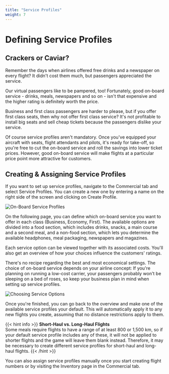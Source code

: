 ```yaml
---
title: "Service Profiles"
weight: 7
---
```


# Defining Service Profiles

## Crackers or Caviar?

Remember the days when airlines offered free drinks and a newspaper on every flight? It didn't cost them much, but passengers appreciated the service.

Our virtual passengers like to be pampered, too! Fortunately, good on-board service - drinks, meals, newspapers and so on - isn't that expensive and the higher rating is definitely worth the price.

Business and first class passengers are harder to please, but if you offer first class seats, then why not offer first class service? It's not profitable to install big seats and sell cheap tickets because the passengers dislike your service. 

Of course service profiles aren't mandatory. Once you've equipped your aircraft with seats, flight attendants and pilots, it's ready for take-off, so you're free to cut the on-board service and roll the savings into lower ticket prices. However, good on-board service will make flights at a particular price point more attractive for customers.

## Creating & Assigning Service Profiles

If you want to set up service profiles, navigate to the Commercial tab and select Service Profiles. You can create a new one by entering a name on the right side of the screen and clicking on Create Profile.

![On-Board Service Profiles](service_02.png "On-Board Service Profiles")

On the following page, you can define which on-board service you want to offer in each class (Business, Economy, First). The available options are divided into a food section, which includes drinks, snacks, a main course and a second meal, and a non-food section, which lets you determine the available headphones, meal packaging, newspapers and magazines.

Each service option can be viewed together with its associated costs. You'll also get an overview of how your choices influence the customers' ratings.

There's no recipe regarding the best and most economical settings. The choice of on-board service depends on your airline concept: If you're planning on running a low-cost carrier, your passengers probably won't be sleeping on a bed of roses, so keep your business plan in mind when setting up service profiles.

![Choosing Service Options](service_01.png "Choosing Service Options")

Once you're finished, you can go back to the overview and make one of the available service profiles your default. This will automatically apply it to any new flights you create, assuming that no distance restrictions apply to them.

{{< hint info >}}
**Short-Haul vs. Long-Haul Flights**  
Some meals require flights to have a range of at least 800 or 1,500 km, so if your default service profile includes any of these, it will not be applied to shorter flights and the game will leave them blank instead. Therefore, it may be necessary to create different service profiles for short-haul and long-haul flights.
{{< /hint >}}

You can also assign service profiles manually once you start creating flight numbers or by visiting the Inventory page in the Commercial tab. 
